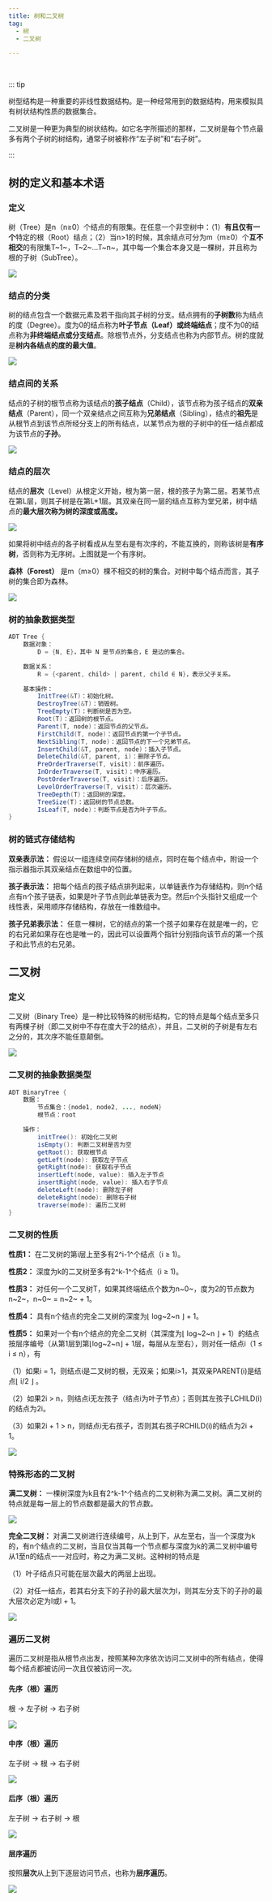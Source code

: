 ```yaml
---
title: 树和二叉树
tag:
  - 树
  - 二叉树

---
```

<br>

::: tip 

树型结构是一种重要的非线性数据结构。是一种经常用到的数据结构，用来模拟具有树状结构性质的数据集合。

二叉树是一种更为典型的树状结构。如它名字所描述的那样，二叉树是每个节点最多有两个子树的树结构，通常子树被称作“左子树”和“右子树”。

:::

<!-- more -->

## 树的定义和基本术语

### 定义

树（Tree）是n（n≥0）个结点的有限集。在任意一个非空树中：（1）**有且仅有一个**特定的根（Root）结点；（2）当n>1的时候，其余结点可分为m（m≥0）个**互不相交**的有限集T~1~，T~2~...T~n~，其中每一个集合本身又是一棵树，并且称为根的子树（SubTree）。

![](http://cdn.leemuzi.com/weblog/image-20250317221226201.png)

### 结点的分类

树的结点包含一个数据元素及若干指向其子树的分支。结点拥有的**子树数**称为结点的度（Degree）。度为0的结点称为**叶子节点（Leaf）或终端结点**；度不为0的结点称为**非终端结点或分支结点**。除根节点外，分支结点也称为内部节点。树的度就是**树内各结点的度的最大值**。

![](http://cdn.leemuzi.com/weblog/image-20250317224035805.png)

### 结点间的关系

结点的子树的根节点称为该结点的**孩子结点**（Child），该节点称为孩子结点的**双亲结点**（Parent），同一个双亲结点之间互称为**兄弟结点**（Sibling），结点的**祖先**是从根节点到该节点所经分支上的所有结点，以某节点为根的子树中的任一结点都成为该节点的**子孙**。

![](http://cdn.leemuzi.com/weblog/image-20250318221905846.png)

### 结点的层次

结点的**层次**（Level）从根定义开始，根为第一层，根的孩子为第二层。若某节点在第L层，则其子树是在第L+1层。其双亲在同一层的结点互称为堂兄弟，树中结点的**最大层次称为树的深度或高度。**

![](http://cdn.leemuzi.com/weblog/image-20250318224849473.png)

如果将树中结点的各子树看成从左至右是有次序的，不能互换的，则称该树是**有序树**，否则称为无序树。上图就是一个有序树。

**森林（Forest）** 是m（m≥0）棵不相交的树的集合。对树中每个结点而言，其子树的集合即为森林。

![](http://cdn.leemuzi.com/weblog/image-20250318230715975.png)

### 树的抽象数据类型

```java
ADT Tree {
    数据对象：
        D = {N, E}，其中 N 是节点的集合，E 是边的集合。

    数据关系：
        R = {<parent, child> | parent, child ∈ N}，表示父子关系。

    基本操作：
        InitTree(&T)：初始化树。
        DestroyTree(&T)：销毁树。
        TreeEmpty(T)：判断树是否为空。
        Root(T)：返回树的根节点。
        Parent(T, node)：返回节点的父节点。
        FirstChild(T, node)：返回节点的第一个子节点。
        NextSibling(T, node)：返回节点的下一个兄弟节点。
        InsertChild(&T, parent, node)：插入子节点。
        DeleteChild(&T, parent, i)：删除子节点。
        PreOrderTraverse(T, visit)：前序遍历。
        InOrderTraverse(T, visit)：中序遍历。
        PostOrderTraverse(T, visit)：后序遍历。
        LevelOrderTraverse(T, visit)：层次遍历。
        TreeDepth(T)：返回树的深度。
        TreeSize(T)：返回树的节点总数。
        IsLeaf(T, node)：判断节点是否为叶子节点。
}
```

### 树的链式存储结构

**双亲表示法：** 假设以一组连续空间存储树的结点，同时在每个结点中，附设一个指示器指示其双亲结点在数组中的位置。

**孩子表示法：** 把每个结点的孩子结点排列起来，以单链表作为存储结构，则n个结点有n个孩子链表，如果是叶子节点则此单链表为空。然后n个头指针又组成一个线性表，采用顺序存储结构，存放在一维数组中。

**孩子兄弟表示法：** 任意一棵树，它的结点的第一个孩子如果存在就是唯一的，它的右兄弟如果存在也是唯一的，因此可以设置两个指针分别指向该节点的第一个孩子和此节点的右兄弟。

## 二叉树

### 定义

二叉树（Binary Tree）是一种比较特殊的树形结构，它的特点是每个结点至多只有两棵子树（即二叉树中不存在度大于2的结点），并且，二叉树的子树是有左右之分的，其次序不能任意颠倒。

![](http://cdn.leemuzi.com/weblog/image-20250320223231472.png)

### 二叉树的抽象数据类型

```java
ADT BinaryTree {
    数据：
        节点集合：{node1, node2, ..., nodeN}
        根节点：root

    操作：
        initTree(): 初始化二叉树
        isEmpty(): 判断二叉树是否为空
        getRoot(): 获取根节点
        getLeft(node): 获取左子节点
        getRight(node): 获取右子节点
        insertLeft(node, value): 插入左子节点
        insertRight(node, value): 插入右子节点
        deleteLeft(node): 删除左子树
        deleteRight(node): 删除右子树
        traverse(mode): 遍历二叉树
}
```

### 二叉树的性质

**性质1：** 在二叉树的第i层上至多有2^i-1^个结点（i ≥ 1)。

**性质2：** 深度为k的二叉树至多有2^k-1^个结点（i ≥ 1)。

**性质3：** 对任何一个二叉树T，如果其终端结点个数为n~0~，度为2的节点数为n~2~，n~0~ = n~2~ + 1。

**性质4：** 具有n个结点的完全二叉树的深度为⌊ log~2~n ⌋ + 1。

**性质5：** 如果对一个有n个结点的完全二叉树（其深度为⌊ log~2~n ⌋ + 1）的结点按层序编号（从第1层到第⌊log~2~n⌋ + 1层，每层从左至右），则对任一结点i（1 ≤ i ≤ n），有

（1）如果i = 1，则结点i是二叉树的根，无双亲；如果i>1，其双亲PARENT(i)是结点⌊ i/2 ⌋ 。

（2）如果2i > n，则结点i无左孩子（结点i为叶子节点）；否则其左孩子LCHILD(i)的结点为2i。

（3）如果2i + 1 > n，则结点i无右孩子，否则其右孩子RCHILD(i)的结点为2i + 1。

![](http://cdn.leemuzi.com/weblog/image-20250320222537658.png)

### 特殊形态的二叉树

**满二叉树：** 一棵树深度为k且有2^k-1^个结点的二叉树称为满二叉树。满二叉树的特点就是每一层上的节点数都是最大的节点数。

![](http://cdn.leemuzi.com/weblog/image-20250319223309799.png)

**完全二叉树：** 对满二叉树进行连续编号，从上到下，从左至右，当一个深度为k的，有n个结点的二叉树，当且仅当其每一个节点都与深度为k的满二叉树中编号从1至n的结点一一对应时，称之为满二叉树。这种树的特点是

（1）叶子结点只可能在层次最大的两层上出现。

（2）对任一结点，若其右分支下的子孙的最大层次为l，则其左分支下的子孙的最大层次必定为l或l + 1。

![](http://cdn.leemuzi.com/weblog/image-20250320224222974.png)

### 遍历二叉树

遍历二叉树是指从根节点出发，按照某种次序依次访问二叉树中的所有结点，使得每个结点都被访问一次且仅被访问一次。

#### 先序（根）遍历

根 → 左子树 → 右子树

![](http://cdn.leemuzi.com/image-20250403151423657.png)

#### 中序（根）遍历

左子树 → 根 → 右子树

![](http://cdn.leemuzi.com/image-20250403151737402.png)

#### 后序（根）遍历

左子树 → 右子树 → 根

![](http://cdn.leemuzi.com/image-20250403151945054.png)

#### 层序遍历

按照**层次**从上到下逐层访问节点，也称为**层序遍历**。

![](http://cdn.leemuzi.com/image-20250403152108516.png)





















